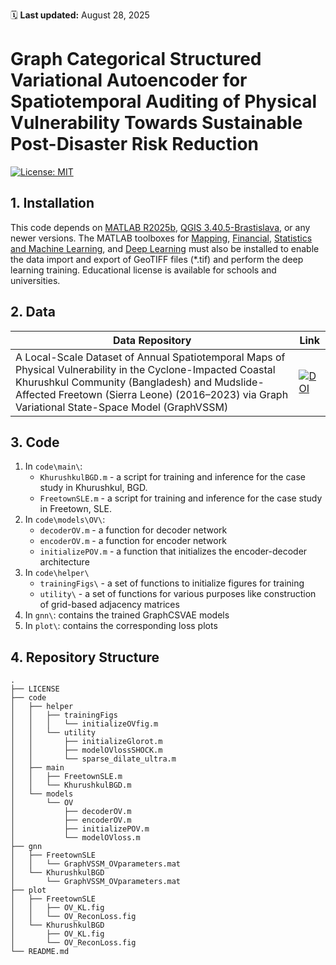🗓️ **Last updated:** August 28, 2025 

# **Graph Categorical Structured Variational Autoencoder for Spatiotemporal Auditing of Physical Vulnerability Towards Sustainable Post-Disaster Risk Reduction**

[![License: MIT](https://img.shields.io/badge/License-MIT-blue.svg)](https://opensource.org/licenses/MIT)


## **1. Installation**

This code depends on [MATLAB R2025b](https://uk.mathworks.com/), [QGIS 3.40.5-Brastislava](https://www.qgis.org/en/site/forusers/download.html), or any newer versions. The MATLAB toolboxes for [Mapping](https://uk.mathworks.com/products/mapping.html), [Financial](https://uk.mathworks.com/products/finance.html), [Statistics and Machine Learning](https://uk.mathworks.com/help/stats/getting-started-12.html), and [Deep Learning](https://uk.mathworks.com/help/deeplearning/ug/deep-learning-in-matlab.html) must also be installed to enable the data import and export of GeoTIFF files (*.tif) and perform the deep learning training. Educational license is available for schools and universities.

## **2. Data**

| Data Repository  | Link |
| ------------- | ------------- |
| A Local-Scale Dataset of Annual Spatiotemporal Maps of Physical Vulnerability in the Cyclone-Impacted Coastal Khurushkul Community (Bangladesh) and Mudslide-Affected Freetown (Sierra Leone) (2016–2023) via Graph Variational State-Space Model (GraphVSSM)  | [![DOI](https://zenodo.org/badge/DOI/10.5281/zenodo.16656471.svg)](https://doi.org/10.5281/zenodo.16656471)  |

## **3. Code**

1. In `code\main\`:
   - `KhurushkulBGD.m` - a script for training and inference for the case study in Khurushkul, BGD.
   - `FreetownSLE.m` - a script for training and inference for the case study in Freetown, SLE.
2. In `code\models\OV\`:
   - `decoderOV.m` - a function for decoder network
   - `encoderOV.m` - a function for encoder network
   - `initializePOV.m` - a function that initializes the encoder-decoder architecture
3. In `code\helper\`
   - `trainingFigs\` - a set of functions to initialize figures for training
   - `utility\` - a set of functions for various purposes like construction of grid-based adjacency matrices
4. In `gnn\`: contains the trained GraphCSVAE models
5. In `plot\`: contains the corresponding loss plots

## **4. Repository Structure**
```
.
├── LICENSE
├── code
│   ├── helper
│   │   ├── trainingFigs
│   │   │   └── initializeOVfig.m
│   │   └── utility
│   │       ├── initializeGlorot.m
│   │       ├── modelOVlossSHOCK.m
│   │       └── sparse_dilate_ultra.m
│   ├── main
│   │   ├── FreetownSLE.m
│   │   └── KhurushkulBGD.m
│   └── models
│       └── OV
│           ├── decoderOV.m
│           ├── encoderOV.m
│           ├── initializePOV.m
│           └── modelOVloss.m
├── gnn
│   ├── FreetownSLE
│   │   └── GraphVSSM_OVparameters.mat
│   └── KhurushkulBGD
│       └── GraphVSSM_OVparameters.mat
├── plot
│   ├── FreetownSLE
│   │   ├── OV_KL.fig
│   │   └── OV_ReconLoss.fig
│   └── KhurushkulBGD
│       ├── OV_KL.fig
│       └── OV_ReconLoss.fig
└── README.md
```